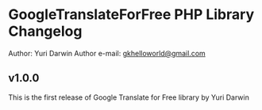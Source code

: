 # GoogleTranslateForFree PHP Library Changelog
Author: Yuri Darwin
Author e-mail: gkhelloworld@gmail.com

## v1.0.0
This is the first release of Google Translate for Free library by Yuri Darwin